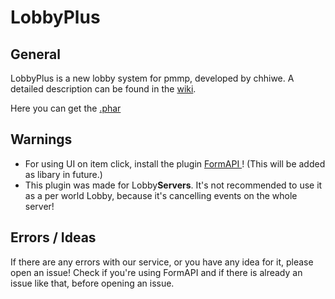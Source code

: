 # LobbyPlus

## General
LobbyPlus is a new lobby system for pmmp, developed by chhiwe. A detailed description can be found in the <a href="https://github.com/chhiwe/LobbyPlus/wiki">wiki</a>.

Here you can get the <a href="https://poggit.pmmp.io/ci/chhiwe/lobbyplus/lobbyplus">.phar</a>


## Warnings
- For using UI on item click, install the plugin <a href='https://github.com/jojoe77777/FormAPI'> FormAPI </a>! (This will be added as libary in future.)
- This plugin was made for Lobby**Servers**. It's not recommended to use it as a per world Lobby, because it's cancelling events on the whole server!


## Errors / Ideas
If there are any errors with our service, or you have any idea for it, please open an issue! Check if you're using FormAPI and if there is already an issue like that, before opening an issue.
